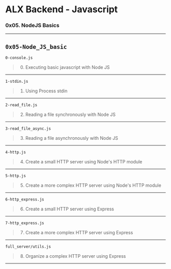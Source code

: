 # ALX Backend - Javascript 
### 0x05. NodeJS Basics
---
`0x05-Node_JS_basic`
---
`0-console.js`
> 0. Executing basic javascript with Node JS
---
`1-stdin.js`
> 1. Using Process stdin
---
`2-read_file.js`
> 2. Reading a file synchronously with Node JS
---
`3-read_file_async.js`
> 3. Reading a file asynchronously with Node JS
---
`4-http.js`
> 4. Create a small HTTP server using Node's HTTP module
---
`5-http.js`
> 5. Create a more complex HTTP server using Node's HTTP module
---
`6-http_express.js`
> 6. Create a small HTTP server using Express
---
`7-http_express.js`
> 7. Create a more complex HTTP server using Express
---
`full_server/utils.js`
> 8. Organize a complex HTTP server using Express
---
